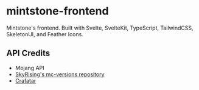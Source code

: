 # mintstone-frontend

Mintstone's frontend. Built with Svelte, SvelteKit, TypeScript, TailwindCSS, SkeletonUI, and Feather Icons.

## API Credits

- Mojang API
- [SkyRising's mc-versions repository](https://github.com/skyrising/mc-versions)
- [Crafatar](https://crafatar.com)
